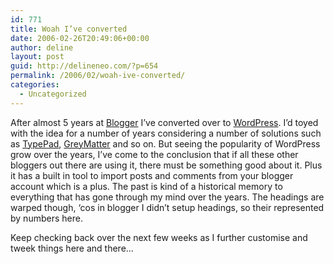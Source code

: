 ```yaml
---
id: 771
title: Woah I’ve converted
date: 2006-02-26T20:49:06+00:00
author: deline
layout: post
guid: http://delineneo.com/?p=654
permalink: /2006/02/woah-ive-converted/
categories:
  - Uncategorized
---
```

After almost 5 years at [Blogger](http://www.blogger.com) I&#8217;ve converted over to [WordPress](http://wordpress.org/). I&#8217;d toyed with the idea for a number of years considering a number of solutions such as [TypePad](http://www.typepad.com/), [GreyMatter](http://www.noahgrey.com/greysoft/) and so on. But seeing the popularity of WordPress grow over the years, I&#8217;ve come to the conclusion that if all these other bloggers out there are using it, there must be something good about it. Plus it has a built in tool to import posts and comments from your blogger account which is a plus. The past is kind of a historical memory to everything that has gone through my mind over the years. The headings are warped though, &#8216;cos in blogger I didn&#8217;t setup headings, so their represented by numbers here.

Keep checking back over the next few weeks as I further customise and tweek things here and there&#8230;
